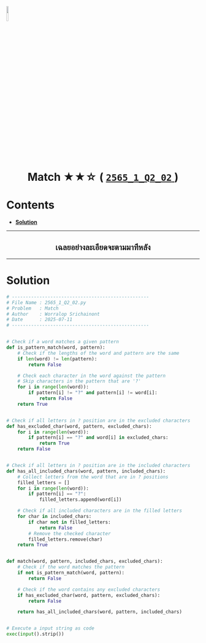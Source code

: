 <p align="left">
  <a href="../../README.md">
    <img src="../../../../Z99-OTHERS/00-common/00-back.png" style="width:10%">
  </a>
</p>

<div align="center">
  <h1>
    Match ★★☆ (
      <a href="https://drive.google.com/file/d/14nVgkqWfDCmAo63yftuhC75UoOSFs9Xi/view?usp=sharing">
        <code>2565_1_Q2_02</code>
      </a>
    )
  </h1>
</div>

# Contents

-   [**Solution**](#solution)

---

<div align="center">
  <h2>เฉลยอย่างละเอียดจะตามมาทีหลัง</h2>
</div>

---

# Solution

```python
# --------------------------------------------------
# File Name : 2565_1_Q2_02.py
# Problem   : Match
# Author    : Worralop Srichainont
# Date      : 2025-07-11
# --------------------------------------------------


# Check if a word matches a given pattern
def is_pattern_match(word, pattern):
    # Check if the lengths of the word and pattern are the same
    if len(word) != len(pattern):
        return False

    # Check each character in the word against the pattern
    # Skip characters in the pattern that are '?'
    for i in range(len(word)):
        if pattern[i] != "?" and pattern[i] != word[i]:
            return False
    return True


# Check if all letters in ? position are in the excluded characters
def has_excluded_char(word, pattern, excluded_chars):
    for i in range(len(word)):
        if pattern[i] == "?" and word[i] in excluded_chars:
            return True
    return False


# Check if all letters in ? position are in the included characters
def has_all_included_chars(word, pattern, included_chars):
    # Collect letters from the word that are in ? positions
    filled_letters = []
    for i in range(len(word)):
        if pattern[i] == "?":
            filled_letters.append(word[i])

    # Check if all included characters are in the filled letters
    for char in included_chars:
        if char not in filled_letters:
            return False
        # Remove the checked character
        filled_letters.remove(char)
    return True


def match(word, pattern, included_chars, excluded_chars):
    # Check if the word matches the pattern
    if not is_pattern_match(word, pattern):
        return False

    # Check if the word contains any excluded characters
    if has_excluded_char(word, pattern, excluded_chars):
        return False

    return has_all_included_chars(word, pattern, included_chars)


# Execute a input string as code
exec(input().strip())
```
